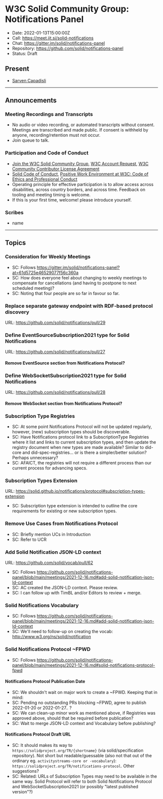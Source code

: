 # W3C Solid Community Group: Notifications Panel

* Date: 2022-01-13T15:00:00Z
* Call: https://meet.jit.si/solid-notifications
* Chat: https://gitter.im/solid/notifications-panel
* Repository: https://github.com/solid/notifications-panel
* Status: Draft

## Present
* [Sarven Capadisli](https://csarven.ca/#i)


---

## Announcements

### Meeting Recordings and Transcripts
* No audio or video recording, or automated transcripts without consent. Meetings are transcribed and made public. If consent is withheld by anyone, recording/retention must not occur.
* Join queue to talk.


### Participation and Code of Conduct
* [Join the W3C Solid Community Group](https://www.w3.org/community/solid/join), [W3C Account Request](http://www.w3.org/accounts/request), [W3C Community Contributor License Agreement](https://www.w3.org/community/about/agreements/cla/)
* [Solid Code of Conduct](https://github.com/solid/process/blob/main/code-of-conduct.md), [Positive Work Environment at W3C: Code of Ethics and Professional Conduct](https://www.w3.org/Consortium/cepc/)
* Operating principle for effective participation is to allow access across disabilities, across country borders, and across time. Feedback on tooling and meeting timing is welcome.
* If this is your first time, welcome! please introduce yourself.


### Scribes
* name

---

## Topics

### Consideration for Weekly Meetings
* SC: Follows https://gitter.im/solid/notifications-panel?at=61d5725e46529077f56c360a
* SC: How does everyone feel about changing to weekly meetings to compensate for cancellations (and having to postpone to next scheduled meeting)?
* SC: Noting that four people are so far in favour so far.


### Replace separate gateway endpoint with RDF-based protocol discovery
URL: https://github.com/solid/notifications/pull/29



### Define EventSourceSubscription2021 type for Solid Notifications
URL: https://github.com/solid/notifications/pull/27

#### Remove EventSource section from Notifications Protocol?



### Define WebSocketSubscription2021 type for Solid Notifications
URL: https://github.com/solid/notifications/pull/28

#### Remove WebSocket section from Notifications Protocol?



### Subscription Type Registries
* SC: At some point Notifications Protocol will not be updated regularly, however, (new) subscription types should be discoverable.
* SC: Have Notifications protocol link to a SubscriptionType Registries where it list and links to current subscription types, and then update the registry document when new types are made available? Similar to did-core and did-spec-registries... or is there a simpler/better solution? Perhaps unnecessary?
* SC: AFAICT, the registries will not require a different process than our current process for advancing specs.



### Subscription Types Extension
URL: https://solid.github.io/notifications/protocol#subscription-types-extension

* SC: Subscription type extension is intended to outline the core requirements for existing or new subscription types.



### Remove Use Cases from Notifications Protocol
* SC: Briefly mention UCs in Introduction
* SC: Refer to UCR



### Add Solid Notification JSON-LD context
URL: https://github.com/solid/vocab/pull/62

* SC: Follows https://github.com/solid/notifications-panel/blob/main/meetings/2021-12-16.md#add-solid-notification-json-ld-context
* SC: AC created the JSON-LD context. Please review.
* SC: I can follow up with TimBL and/or Editors to review + merge.



### Solid Notifications Vocabulary
* SC: Follows https://github.com/solid/notifications-panel/blob/main/meetings/2021-12-16.md#add-solid-notification-json-ld-context
* SC: We'll need to follow-up on creating the vocab: http://www.w3.org/ns/solid/notification



### Solid Notifications Protocol ~FPWD
* SC: Follows https://github.com/solid/notifications-panel/blob/main/meetings/2021-12-16.md#solid-notifications-protocol-fpwd

#### Notifications Protocol Publication Date
* SC: We shouldn't wait on major work to create a ~FPWD. Keeping that in mind:
* SC: Pending no outstanding PRs blocking ~FPWD, agree to publish 2022-01-20 or 2022-01-27.. ?
* SC: We can clean-up minor work as mentioned above, if Registries was approved above, should that be required before publication?
* SC: Wait to merge JSON-LD context and Vocabulary before publishing?


#### Notifications Protocol Draft URL
* SC: It should makes its way to `https://solidproject.org/TR/{shortname}` (via solid/specification repository). Not short but readable/guessable (also not that out of the ordinary eg. `activitystreams-core or -vocabulary`): `https://solidproject.org/TR/notifications-protocol`. Other suggestions?
* SC: Related: URLs of Subscription Types may need to be available in the same way. Solid Protocol will refer to both Solid Notifications Protocol and WebSocketSubscription2021 (or possibly "latest published version"?)
